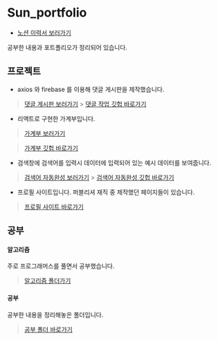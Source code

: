 # Sun_portfolio

- [노션 이력서 보러가기](https://www.notion.so/4f2fbf45065a45f2a0ce101d3ef8deda)

공부한 내용과 포트폴리오가 정리되어 있습니다.

## 프로젝트

- axios 와 firebase 를 이용해 댓글 게시판을 제작했습니다.

> [댓글 게시판 보러가기](https://comment-board-sun.web.app/) >
> [댓글 작업 깃헙 바로가기](https://github.com/Sunseungcheol/commentBoard)

- 리액트로 구현한 가계부입니다.

> [가계부 보러가기](https://sunseungcheol.github.io/React-Household/)

> [가계부 깃헙 바로가기](https://github.com/Sunseungcheol/React-Household)

- 검색창에 검색어를 입력시 데이터에 입력되어 있는 예시 데이터를 보여줍니다.

> [검색어 자동완성 보러가기](https://search-auto-complete.web.app/) >
> [검색어 자동완성 깃헙 바로가기](https://github.com/Sunseungcheol/searchAutoComplete)

- 프로필 사이트입니다. 퍼블리셔 재직 중 제작했던 페이지들이 있습니다.

> [프로필 사이트 바로가기](https://sunseungcheol.github.io/Sun_profile/)

## 공부

#### 알고리즘

주로 프로그래머스를 풀면서 공부했습니다.

> [알고리즘 폴더가기](https://github.com/Sunseungcheol/Sun_portfolio/tree/main/%EC%95%8C%EA%B3%A0%EB%A6%AC%EC%A6%98)

#### 공부

공부한 내용을 정리해놓은 폴더입니다.

> [공부 폴더 바로가기](https://github.com/Sunseungcheol/Sun_portfolio/tree/main/%EA%B3%B5%EB%B6%80)
